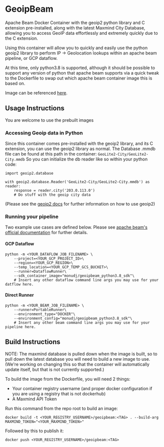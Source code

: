 # GeoipBeam #
Apache Beam Docker Container with the geoip2 python library and C extension pre-installed, along with the latest Maxmind City Database, allowing you to access GeoIP data effortlessly and extremely quickly due to the C extension.

Using this container will allow you to quickly and easily use the python geoip2 library to perform IP -> Geolocation lookups within an apache beam pipeline, or GCP dataflow.

At this time, only python3.8 is supported, although it should be possible to support any version of python that apache beam supports via a quick tweak to the Dockerfile to swap out which apache beam container image this is based on.

Image can be referenced [here](https://hub.docker.com/repository/docker/monudj/monubeam).

## Usage Instructions ##

You are welcome to use the prebuilt images 
### Accessing Geoip data in Python ###
Since this container comes pre-installed with the geoip2 library, and its C extension, you can use the geoip2 library as normal. 
The Database .mmdb file can be found at this path in the container: `GeoLite2-City/GeoLite2-City.mmdb`
So you can initialize the db reader like so within your python code:

```
import geoip2.database

with geoip2.database.Reader('GeoLite2-City/GeoLite2-City.mmdb') as reader:
    response = reader.city('203.0.113.0')
    # Do stuff with the geoip city data

```

(Please see the [geoip2 docs](https://github.com/maxmind/GeoIP2-python) for further information on how to use geoip2)
### Running your pipeline ###
Two example use cases are defined below. Please see [apache beam's official documentation](https://beam.apache.org/documentation/runtime/environments/#running-pipelines) for further details.
#### GCP Dataflow ####
```
python -m <YOUR_DATAFLOW_JOB_FILENAME> \
    --project=<YOUR_GCP_PROJECT_ID>\
    --region=<YOUR_GCP_REGION>\
    --temp_location=<YOUR_GCP_TEMP_GCS_BUCKET>\
    --runner=DataflowRunner\
    --sdk_container_image="monudj/geoipbeam_python3.8_sdk"\
    # Insert any other dataflow command line args you may use for your datflow here.
```

#### Direct Runner ####

```
python -m <YOUR_BEAM_JOB_FILENAME> \
    --runner=PortableRunner\
    --environment_type="DOCKER"\
    --environment_config="monudj/geoipbeam_python3.8_sdk"\
    # Insert any other beam command line args you may use for your pipeline here.
```

## Build Instructions ##

NOTE: The maxmind database is pulled down when the image is built, so to pull down the latest database you will need to build a new image to use. (We're working on changing this so that the container will automatically update itself, but that is not currently supported.)

To build the image from the Dockerfile, you will need 2 things:

- Your container registry username (and proper docker configuration if you are using a registry that is not dockerhub)
- A Maxmind API Token

Run this command from the repo root to build an image:

```
docker build -t <YOUR_REGISTRY_USERNAME>/geoipbeam:<TAG> . --build-arg MAXMIND_TOKEN="<YOUR_MAXMIND_TOKEN>"
```
Followed by this to publish it:
```
docker push <YOUR_REGISTRY_USERNAME>/geoipbeam:<TAG>
```
